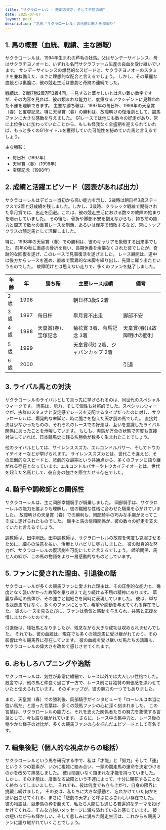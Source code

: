 ```yaml
---
title: "サクラローレル - 悲劇の天才、そして不屈の魂"
date: 2025-07-07
layout: post
description: "名馬『サクラローレル』の伝説と魅力を深堀り"
---
```


## 1. 馬の概要（血統、戦績、主な勝鞍）

サクラローレルは、1994年生まれの芦毛の牡馬。父はサンデーサイレンス、母はサクラチヨノオーと、いずれも名門サクラファーム生産の良血を受け継いでいます。  サンデーサイレンスの爆発的なスピードと、サクラチヨノオーのスタミナを兼ね備えた、まさに理想的な配合と言えるでしょう。  しかし、その華麗な血統とは裏腹に、彼の競走生活は悲劇と奇跡の連続でした。

戦績は、21戦7勝2着7回3着4回。一見すると華々しいとは言い難い数字ですが、その内容を見れば、彼の類まれな能力と、度重なるアクシデントに見舞われた不運を理解できます。  主要な勝ち鞍は、1997年の毎日杯、1998年の天皇賞（春）と宝塚記念。特に天皇賞（春）の勝利は、故障明けの復活劇として、競馬ファンに大きな感動を与えました。  G1レースでは他にも数々の好走があり、常に上位争いに加わっていたことから、もしも怪我なく全盛期を迎えられていれば、もっと多くのG1タイトルを獲得していた可能性を秘めていた馬と言えるでしょう。

主な勝鞍：

* 毎日杯（1997年）
* 天皇賞（春）（1998年）
* 宝塚記念（1998年）


## 2. 成績と活躍エピソード（図表があれば出力）

サクラローレルはデビュー当初から高い能力を示し、2歳時は朝日杯3歳ステークスで2着と好成績を残しました。しかし、3歳時、クラシック戦線で期待された皐月賞では、出走を回避。これは、彼の競走生活における数々の故障の始まりを暗示していました。  その後も、骨折や脚部不安を抱えながらも、持ち前の能力と闘志で数々の重賞レースを制覇、あるいは僅差で惜敗するなど、常にトップクラスの競走馬として活躍しました。

特に、1998年の天皇賞（春）での勝利は、彼のキャリアを象徴する出来事でした。  前年の秋に重症の骨折を負い、長期休養を余儀なくされた彼でしたが、奇跡的な回復を遂げ、このレースで見事復活を遂げました。  レース展開は、道中は後方からレースを進め、直線で驚異的な末脚を繰り出し、先頭に躍り出たというものでした。  故障明けとは思えない走りで、多くのファンを魅了しました。

| 年齢 | 年 | 勝ち鞍 | 主要レース成績 | 備考 |
|---|---|---|---|---|
| 2歳 | 1996 |  | 朝日杯3歳S 2着 |  |
| 3歳 | 1997 | 毎日杯 | 皐月賞不出走 | 脚部不安 |
| 4歳 | 1998 | 天皇賞(春)、宝塚記念 | 菊花賞 3着、有馬記念 3着 | 天皇賞(春)は故障明けの勝利 |
| 5歳 | 1999 |  | 天皇賞(秋) 2着、ジャパンカップ 2着 |  |
| 6歳 | 2000 |  |  |  引退 |


## 3. ライバル馬との対決

サクラローレルのライバルとして真っ先に挙げられるのは、同世代のスペシャルウィークです。  両馬は、能力、そして個性も対照的でした。スペシャルウィークが、抜群のスタミナと安定感でレースを支配するタイプだったのに対し、サクラローレルは、爆発的な末脚と、時に脆さを抱えた天才肌の馬でした。  直接対決は少なかったものの、それぞれのレースでの好走は、互いを意識したライバル関係にあったことを示唆しています。  もしも、両馬が万全の状態で何度も直接対決していれば、日本競馬史に残る名勝負が数多く生まれたことでしょう。

他のライバルとしては、サイレンススズカ、エルコンドルパサー、そしてトウカイテイオーなどが挙げられます。  サイレンススズカとは、世代こそ違えど、その圧倒的なスピードと、悲劇的な最期という共通点から、多くのファンに語り継がれる存在となっています。エルコンドルパサーやトウカイテイオーとは、世代を超えた名馬として、彼自身の強さを際立たせる存在でした。


## 4. 騎手や調教師との関係性

サクラローレルは、主に岡部幸雄騎手が騎乗しました。  岡部騎手は、サクラローレルの能力を誰よりも理解し、彼の繊細な性格に合わせた騎乗を心がけていました。  故障明けの天皇賞（春）での勝利も、岡部騎手の巧みな手腕があってこそ成し遂げられたものでした。  騎手と馬の信頼関係が、彼の数々の好走を支えていたと言えるでしょう。

調教師は、田中剛氏。田中調教師は、サクラローレルの故障を何度も克服させるために、細心の注意を払い、治療とリハビリに尽力しました。  彼の献身的な努力が、サクラローレルの復活劇を可能にしたと言えるでしょう。  師弟関係、馬と人の絆が、この馬の物語をより一層感動的なものとしています。


## 5. ファンに愛された理由、引退後の話

サクラローレルが多くの競馬ファンに愛された理由は、その圧倒的な能力と、幾度となく襲いかかった故障を乗り越えて走り続ける不屈の精神にあります。  華麗な芦毛の馬体が、その強さと繊細さを同時に表現していました。  彼は、単なる競走馬ではなく、多くのファンにとって、希望や感動を与えてくれる存在でした。  彼のレースを見るたびに、ファンは勇気と感動を与えられ、共感と応援を惜しまなかったのです。

引退後は、種牡馬となりましたが、残念ながら大きな成功は収められませんでした。  それでも、彼の血統は、現在でも多くの競走馬に受け継がれており、その影響は今も競馬界に存在しています。  彼の血統を受け継いだ馬たちの活躍も、サクラローレルの偉大さを改めて感じさせてくれます。


## 6. おもしろハプニングや逸話

サクラローレルは、気性が非常に繊細で、レース以外では大人しい性格でした。  厩舎では、他の馬と仲良く過ごす一方で、レース前には独特の緊張感を漂わせていたと伝えられています。  そのギャップが、彼の魅力の一つでもありました。

また、天皇賞（春）での勝利後、岡部騎手がインタビューで「ローレルは本当に強い馬だ」と語った言葉は、多くの競馬ファンの心に深く刻まれました。  この言葉は、サクラローレルの能力と、それを支えた関係者たちの努力を象徴する言葉として、今も語り継がれています。  さらに、レース中の集中力と、レース後の穏やかな様子の対比が、多くの競馬ファンの心を掴んだエピソードとして有名です。


## 7. 編集後記（個人的な視点からの総括）

サクラローレルという馬を研究する中で、私は「才能」と「努力」そして「運」という３つの要素が、いかに複雑に絡み合い、一頭の競走馬の運命を決定づけるのかを改めて痛感しました。  彼は間違いなく類まれな才能を持っていました。しかし、その才能は、度重なる故障という不運によって、十分に開花することなく終わってしまいました。  それでも、彼は何度でも立ち上がり、自身の限界に挑戦し続けました。  その姿は、私たちに大きな感動と、忘れかけていた何かを思い出させてくれる、まさに「悲劇の天才」と呼ぶにふさわしい存在でした。  彼の物語は、競走馬の枠を超えて、私たち人間にも通じる普遍的なテーマを投げかけてくれる、そんな力強いメッセージに満ち溢れていると感じています。  彼の短いながらも輝かしい、そして悲しみに満ちた競走生活は、これからも競馬ファンに語り継がれていくことでしょう。
